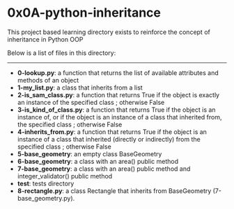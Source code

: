 # 0x0A-python-inheritance

This project based learning directory exists to reinforce the concept of 
inheritance in Python OOP

Below is a list of files in this directory:

---

- **0-lookup.py**: a function that returns the list of available attributes and methods of an object
- **1-my_list.py**: a class that inherits from a list
- **2-is_sam_class.py**: a function that returns True if the object is exactly an instance of the specified class ; otherwise False
- **3-is_kind_of_class.py**:  a function that returns True if the object is an instance of, or if the object is an instance of a class that inherited from, the specified class ; otherwise False
- **4-inherits_from.py**: a function that returns True if the object is an instance of a class that inherited (directly or indirectly) from the specified class ; otherwise False
- **5-base_geometry**: an empty class BaseGeometry
- **6-base_geometry**: a class with an area() public method
- **7-base_geometry**: a class with an area() public method and integer_validator() public method
- **test**: tests directory
- **8-rectangle.py**: a class Rectangle that inherits from BaseGeometry (7-base_geometry.py).
